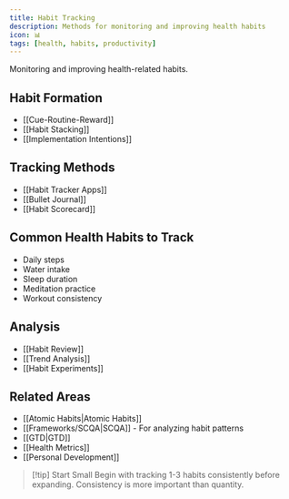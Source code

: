 ```yaml
---
title: Habit Tracking
description: Methods for monitoring and improving health habits
icon: 📊
tags: [health, habits, productivity]
---
```


Monitoring and improving health-related habits.

## Habit Formation

- [[Cue-Routine-Reward]]
- [[Habit Stacking]]
- [[Implementation Intentions]]

## Tracking Methods

- [[Habit Tracker Apps]]
- [[Bullet Journal]]
- [[Habit Scorecard]]

## Common Health Habits to Track

- Daily steps
- Water intake
- Sleep duration
- Meditation practice
- Workout consistency

## Analysis

- [[Habit Review]]
- [[Trend Analysis]]
- [[Habit Experiments]]

## Related Areas

- [[Atomic Habits|Atomic Habits]]
- [[Frameworks/SCQA|SCQA]] - For analyzing habit patterns
- [[GTD|GTD]]
- [[Health Metrics]]
- [[Personal Development]]

> [!tip] Start Small
> Begin with tracking 1-3 habits consistently before expanding. Consistency is more important than quantity.
